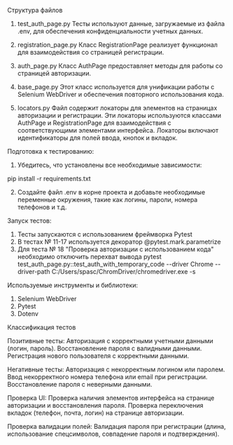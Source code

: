 Структура файлов

1. test_auth_page.py
Тесты используют данные, загружаемые из файла .env, для обеспечения конфиденциальности учетных данных.

2. registration_page.py
Класс RegistrationPage реализует функционал для взаимодействия со страницей регистрации. 

3. auth_page.py
Класс AuthPage предоставляет методы для работы со страницей авторизации. 

4. base_page.py
Этот класс используется для унификации работы с Selenium WebDriver и обеспечения повторного использования кода.

5. locators.py
Файл содержит локаторы для элементов на страницах авторизации и регистрации. Эти локаторы используются классами AuthPage и RegistrationPage для взаимодействия с соответствующими элементами интерфейса. Локаторы включают идентификаторы для полей ввода, кнопок и вкладок.

Подготовка к тестированию:
1) Убедитесь, что установлены все необходимые зависимости:

pip install -r requirements.txt

2) Создайте файл .env в корне проекта и добавьте необходимые переменные окружения, такие как логины, пароли, номера телефонов и т.д.

Запуск тестов:
1) Тесты запускаются с использованием фреймворка Pytest
2) В тестах № 11-17 используется  декоратор @pytest.mark.parametrize 
3) Для теста № 18 "Проверка авторизации с использованием  кода" необходимо отключить перехват вывода 
pytest test_auth_page.py::test_auth_with_temporary_code --driver Chrome --driver-path C:/Users/spasc/ChromDriver/chromedriver.exe -s
   
Используемые инструменты и библиотеки:

1. Selenium WebDriver
2. Pytest
3. Dotenv

Классификация тестов

Позитивные тесты:
Авторизация с корректными учетными данными (логин, пароль).
Восстановление пароля с валидными данными.
Регистрация нового пользователя с корректными данными.

Негативные тесты:
Авторизация с некорректным логином или паролем.
Ввод некорректного номера телефона или email при регистрации.
Восстановление пароля с неверными данными.

Проверка UI:
Проверка наличия элементов интерфейса на странице авторизации и восстановления пароля.
Проверка переключения вкладок (телефон, почта, логин) на странице авторизации.

Проверка валидации полей:
Валидация пароля при регистрации (длина, использование спецсимволов, совпадение пароля и подтверждения).

